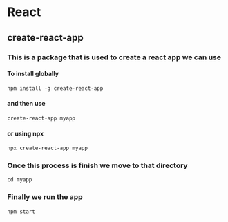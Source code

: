 # React

## create-react-app

### This is a package that is used to create a react app we can use

#### To install globally

`npm install -g create-react-app`

#### and then use

`create-react-app myapp`

#### or using npx

`npx create-react-app myapp`

### Once this process is finish we move to that directory

`cd myapp`

### Finally we run the app

`npm start`
